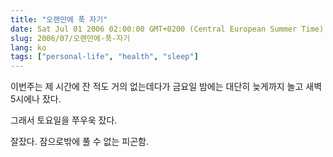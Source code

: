 ```yaml
---
title: "오랜만에 푹 자기"
date: Sat Jul 01 2006 02:00:00 GMT+0200 (Central European Summer Time)
slug: 2006/07/오랜만에-푹-자기
lang: ko
tags: ["personal-life", "health", "sleep"]
---
```


이번주는 제 시간에 잔 적도 거의 없는데다가
금요일 밤에는 대단히 늦게까지 놀고 새벽 5시에나 잤다.

그래서 토요일을 쭈우욱 잤다.

잘잤다. 잠으로밖에 풀 수 없는 피곤함.

